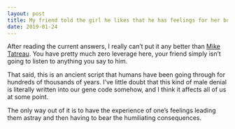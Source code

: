 ```yaml
---
layout: post
title: My friend told the girl he likes that he has feelings for her but she told him that she wants to be friends, but he still thinks he has a chance with her. What should I tell him? She definitely doesn’t like him back.
date: 2019-01-24
---
```


<p>After reading the current answers, I really can’t put it any better than <a href="/profile/Mike-Tatreau">Mike Tatreau</a>. You have pretty much zero leverage here, your friend simply isn’t going to listen to anything you say to him.</p><p>That said, this is an ancient script that humans have been going through for hundreds of thousands of years. I’ve little doubt that this kind of male denial is literally written into our gene code somehow, and I think it affects all of us at some point.</p><p>The only way out of it is to have the experience of one’s feelings leading them astray and then having to bear the humiliating consequences.</p>
